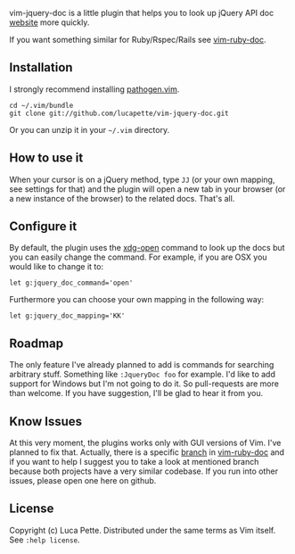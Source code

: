 vim-jquery-doc is a little plugin that helps you to look up jQuery API doc
[website](http://api.jquery.com/) more quickly.

If you want something similar for Ruby/Rspec/Rails see
[vim-ruby-doc](http://github.com/lucapette/vim-ruby-doc).

Installation
------------

I strongly recommend installing [pathogen.vim](https://github.com/tpope/pathogen.vim).

    cd ~/.vim/bundle
    git clone git://github.com/lucapette/vim-jquery-doc.git

Or you can unzip it in your `~/.vim` directory.

How to use it
-------------

When your cursor is on a jQuery method, type `JJ` (or your own mapping, see
settings for that) and the plugin will open a new tab in your browser (or a
new instance of the browser) to the related docs. That's all.

Configure it
------------

By default, the plugin uses the
[xdg-open](http://portland.freedesktop.org/xdg-utils-1.0/xdg-open.html)
command to look up the docs but you can easily change the command. For
example, if you are OSX you would like to change it to:

    let g:jquery_doc_command='open'

Furthermore you can choose your own mapping in the following way:

    let g:jquery_doc_mapping='KK'

Roadmap
-------

The only feature I've already planned to add is commands for searching
arbitrary stuff. Something like `:JqueryDoc foo` for example. I'd like to add
support for Windows but I'm not going to do it. So pull-requests are more than
welcome. If you have suggestion, I'll be glad to hear it from you.

Know Issues
-----------

At this very moment, the plugins works only with GUI versions of Vim. I've
planned to fix that. Actually, there is a specific
[branch](https://github.com/lucapette/vim-ruby-doc/tree/terminal-issue) in
[vim-ruby-doc](https://github.com/lucapette/vim-ruby-doc) and if you want to
help I suggest you to take a look at mentioned branch because both projects
have a very similar codebase. If you run into other issues, please open one
here on github.

License
-------

Copyright (c) Luca Pette. Distributed under the same terms as Vim itself. See `:help license`.
